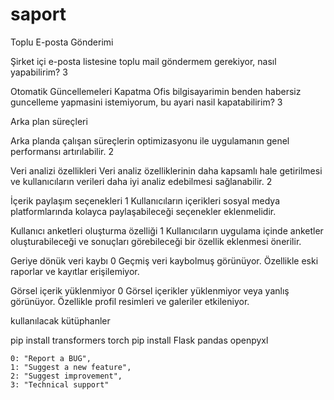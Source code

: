 # saport
Toplu E-posta Gönderimi

Şirket içi e-posta listesine toplu mail göndermem gerekiyor, nasıl yapabilirim?    3



Otomatik Güncellemeleri Kapatma
Ofis bilgisayarimin benden habersiz guncelleme yapmasini istemiyorum, bu ayari nasil kapatabilirim?  3
  

Arka plan süreçleri

Arka planda çalışan süreçlerin optimizasyonu ile uygulamanın genel performansı artırılabilir.  2


Veri analizi özellikleri
Veri analiz özelliklerinin daha kapsamlı hale getirilmesi ve kullanıcıların verileri daha iyi analiz edebilmesi sağlanabilir.  2


İçerik paylaşım seçenekleri  1
Kullanıcıların içerikleri sosyal medya platformlarında kolayca paylaşabileceği seçenekler eklenmelidir.


Kullanıcı anketleri oluşturma özelliği 1
Kullanıcıların uygulama içinde anketler oluşturabileceği ve sonuçları görebileceği bir özellik eklenmesi önerilir.



Geriye dönük veri kaybı  0
Geçmiş veri kaybolmuş görünüyor. Özellikle eski raporlar ve kayıtlar erişilemiyor.


Görsel içerik yüklenmiyor  0
Görsel içerikler yüklenmiyor veya yanlış görünüyor. Özellikle profil resimleri ve galeriler etkileniyor.


kullanılacak kütüphanler

pip install transformers torch
pip install Flask pandas openpyxl



    0: "Report a BUG",
    1: "Suggest a new feature",
    2: "Suggest improvement",
    3: "Technical support"
